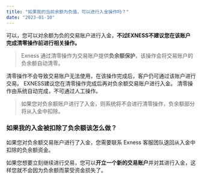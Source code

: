```yaml
---
title: "如果我的当前余额为负值，可以进行入金操作吗？"
date: "2023-01-10"
---
```


可以，您可以对余额为负的交易账户进行入金，**不过EXNESS不建议您在该账户完成清零操作前进行相关操作。**

> Exness 通过清零操作为交易账户提供**负余额保护**，该操作会将交易账户的负余额自动清零。

清零操作不会导致交易账户无法使用，在该操作完成后，客户仍可通过该账户进行交易。 EXNESS建议您在清零操作完成后再对负余额交易账户进行入金。 清零操作由系统自动完成，不可通过人工操作。

> 如果您对负余额账户进行了入金，则系统将不会进行清零操作，负余额部分将从入金中扣除。

### 如果我的入金被扣除了负余额该怎么做？

如果您对负余额交易账户进行了入金，您需要联系 Exness 客服团队退回从入金中扣除的负余额资金。

如果您想要立刻继续进行交易，您可以**开立一个新的交易账户**并对其进行入金，这样您就不会因为负余额而蒙受资金损失了。
